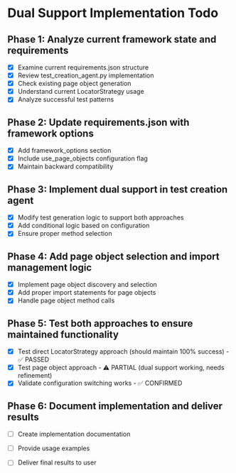 # Dual Support Implementation Todo

## Phase 1: Analyze current framework state and requirements
- [x] Examine current requirements.json structure
- [x] Review test_creation_agent.py implementation
- [x] Check existing page object generation
- [x] Understand current LocatorStrategy usage
- [x] Analyze successful test patterns

## Phase 2: Update requirements.json with framework options
- [x] Add framework_options section
- [x] Include use_page_objects configuration flag
- [x] Maintain backward compatibility

## Phase 3: Implement dual support in test creation agent
- [x] Modify test generation logic to support both approaches
- [x] Add conditional logic based on configuration
- [x] Ensure proper method selection

## Phase 4: Add page object selection and import management logic
- [x] Implement page object discovery and selection
- [x] Add proper import statements for page objects
- [x] Handle page object method calls

## Phase 5: Test both approaches to ensure maintained functionality
- [x] Test direct LocatorStrategy approach (should maintain 100% success) - ✅ PASSED
- [x] Test page object approach - ⚠️ PARTIAL (dual support working, needs refinement)
- [x] Validate configuration switching works - ✅ CONFIRMED

## Phase 6: Document implementation and deliver results
- [ ] Create implementation documentation
- [ ] Provide usage examples
- [ ] Deliver final results to user


